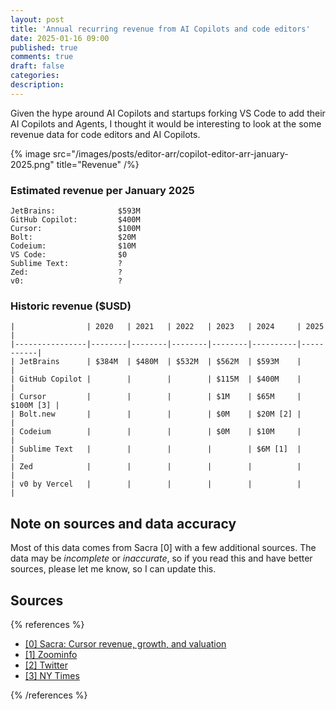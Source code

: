 ```yaml
---
layout: post
title: 'Annual recurring revenue from AI Copilots and code editors'
date: 2025-01-16 09:00
published: true
comments: true
draft: false
categories:
description:
---
```


Given the hype around AI Copilots and startups forking VS Code to add their AI Copilots and Agents, I thought it would be interesting to look at the some revenue data for code editors and AI Copilots.

{% image src="/images/posts/editor-arr/copilot-editor-arr-january-2025.png" title="Revenue" /%}

### Estimated revenue per January 2025

```
JetBrains:              $593M
GitHub Copilot:         $400M
Cursor:                 $100M
Bolt:                   $20M
Codeium:                $10M
VS Code:                $0
Sublime Text:           ?
Zed:                    ?
v0:                     ?
```

### Historic revenue ($USD)

```
|                | 2020   | 2021   | 2022   | 2023   | 2024     | 2025      |
|----------------|--------|--------|--------|--------|----------|-----------|
| JetBrains      | $384M  | $480M  | $532M  | $562M  | $593M    |           |
| GitHub Copilot |        |        |        | $115M  | $400M    |           |
| Cursor         |        |        |        | $1M    | $65M     | $100M [3] |
| Bolt.new       |        |        |        | $0M    | $20M [2] |           |
| Codeium        |        |        |        | $0M    | $10M     |           |
| Sublime Text   |        |        |        |        | $6M [1]  |           |
| Zed            |        |        |        |        |          |           |
| v0 by Vercel   |        |        |        |        |          |           |
```

## Note on sources and data accuracy

Most of this data comes from Sacra [0] with a few additional sources. The data may be _incomplete_ or _inaccurate_, so if you read this and have better sources, please let me know, so I can update this.

## Sources

{% references %}

- [[0] Sacra: Cursor revenue, growth, and valuation](https://sacra.com/research/cursor-revenue-growth-valuation/)
- [[1] Zoominfo](https://www.zoominfo.com/c/sublime-text/348086923)
- [[2] Twitter](https://x.com/auchenberg/status/18648225175898321183)
- [[3] NY Times](https://www.nytimes.com/2025/01/14/business/dealbook/anysphere-cursor-25-billion-valuation.html)

{% /references %}
